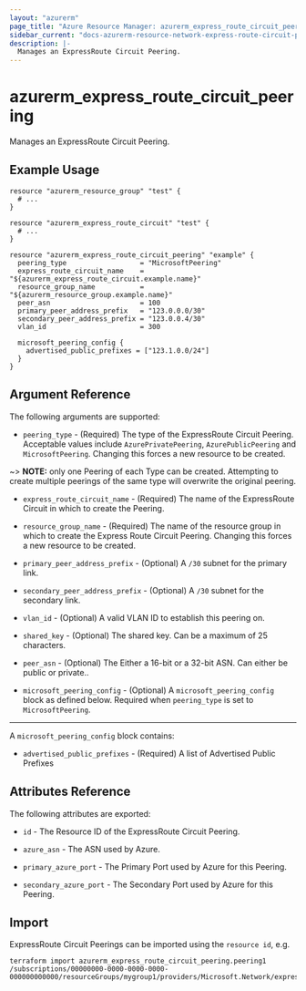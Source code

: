 ```yaml
---
layout: "azurerm"
page_title: "Azure Resource Manager: azurerm_express_route_circuit_peering"
sidebar_current: "docs-azurerm-resource-network-express-route-circuit-peering"
description: |-
  Manages an ExpressRoute Circuit Peering.
---
```


# azurerm_express_route_circuit_peering

Manages an ExpressRoute Circuit Peering.

## Example Usage

```hcl
resource "azurerm_resource_group" "test" {
  # ...
}

resource "azurerm_express_route_circuit" "test" {
  # ...
}

resource "azurerm_express_route_circuit_peering" "example" {
  peering_type                  = "MicrosoftPeering"
  express_route_circuit_name    = "${azurerm_express_route_circuit.example.name}"
  resource_group_name           = "${azurerm_resource_group.example.name}"
  peer_asn                      = 100
  primary_peer_address_prefix   = "123.0.0.0/30"
  secondary_peer_address_prefix = "123.0.0.4/30"
  vlan_id                       = 300

  microsoft_peering_config {
    advertised_public_prefixes = ["123.1.0.0/24"]
  }
}
```

## Argument Reference

The following arguments are supported:

* `peering_type` - (Required) The type of the ExpressRoute Circuit Peering. Acceptable values include `AzurePrivatePeering`, `AzurePublicPeering` and `MicrosoftPeering`. Changing this forces a new resource to be created.

~> **NOTE:** only one Peering of each Type can be created. Attempting to create multiple peerings of the same type will overwrite the original peering.

* `express_route_circuit_name` - (Required) The name of the ExpressRoute Circuit in which to create the Peering.

* `resource_group_name` - (Required) The name of the resource group in which to
    create the Express Route Circuit Peering. Changing this forces a new resource to be created.

* `primary_peer_address_prefix` - (Optional) A `/30` subnet for the primary link.
* `secondary_peer_address_prefix` - (Optional) A `/30` subnet for the secondary link.
* `vlan_id` - (Optional) A valid VLAN ID to establish this peering on.
* `shared_key` - (Optional) The shared key. Can be a maximum of 25 characters.
* `peer_asn` - (Optional) The Either a 16-bit or a 32-bit ASN. Can either be public or private..
* `microsoft_peering_config` - (Optional) A `microsoft_peering_config` block as defined below. Required when `peering_type` is set to `MicrosoftPeering`.

---

A `microsoft_peering_config` block contains:

* `advertised_public_prefixes` - (Required) A list of Advertised Public Prefixes

## Attributes Reference

The following attributes are exported:

* `id` - The Resource ID of the ExpressRoute Circuit Peering.

* `azure_asn` - The ASN used by Azure.

* `primary_azure_port` - The Primary Port used by Azure for this Peering.

* `secondary_azure_port` - The Secondary Port used by Azure for this Peering.

## Import

ExpressRoute Circuit Peerings can be imported using the `resource id`, e.g.

```shell
terraform import azurerm_express_route_circuit_peering.peering1 /subscriptions/00000000-0000-0000-0000-000000000000/resourceGroups/mygroup1/providers/Microsoft.Network/expressRouteCircuits/myExpressRoute/peerings/peering1
```
